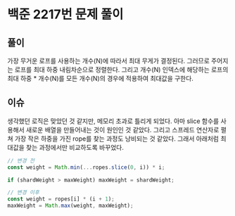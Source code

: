 # 백준 2217번 문제 풀이

## 풀이

가장 무거운 로프를 사용하는 개수(N)에 따라서 최대 무게가 결정된다.
그러므로 주어지는 로프를 최대 하중 내림차순으로 정렬한다.
그리고 개수(N) 인덱스에 해당하는 로프의 최대 하중 \* 개수(N)를 모든 개수(N)의 경우에 적용하여 최대값을 구한다.

## 이슈

생각했던 로직은 맞았던 것 같지만, 메모리 초과로 틀리게 되었다.
아마 slice 함수를 사용해서 새로운 배열을 만들어내는 것이 원인인 것 같았다.
그리고 스프레드 연산자로 펼쳐 가장 작은 하중을 가진 rope를 찾는 과정도 낭비되는 것 같았다.
그래서 아래처럼 최대값을 찾는 과정에서만 비교하도록 바꾸었다.

```js
// 변경 전
const weight = Math.min(...ropes.slice(0, i)) * i;

if (shardWeight > maxWeight) maxWeight = shardWeight;
```

```js
// 변경 이후
const weight = ropes[i] * (i + 1);
maxWeight = Math.max(weight, maxWeight);
```
